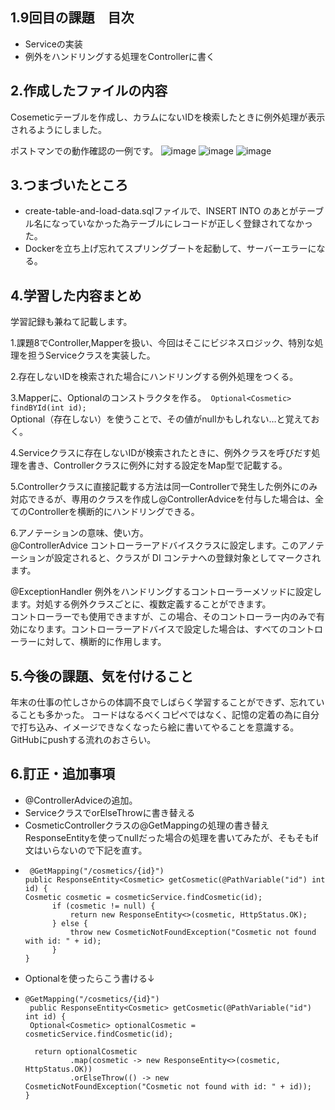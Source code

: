 ##  1.9回目の課題　目次
- Serviceの実装
- 例外をハンドリングする処理をControllerに書く


## 2.作成したファイルの内容<br>
Cosemeticテーブルを作成し、カラムにないIDを検索したときに例外処理が表示されるようにしました。

ポストマンでの動作確認の一例です。
![image](https://github.com/hiro903/Kadai8/assets/145466271/3df81cba-b49e-4e6e-a76f-a895b140a6fb)
![image](https://github.com/hiro903/Kadai8/assets/145466271/60b7c1ea-c9e0-4e1f-bb39-b98f186bf923)
![image](https://github.com/hiro903/Kadai8/assets/145466271/05a7c31c-f81b-4832-8b7e-1ad9f3bfac87)
## 3.つまづいたところ<br>

- create-table-and-load-data.sqlファイルで、INSERT INTO のあとがテーブル名になっていなかった為テーブルにレコードが正しく登録されてなかった。<br>
- Dockerを立ち上げ忘れてスプリングブートを起動して、サーバーエラーになる。

## 4.学習した内容まとめ
学習記録も兼ねて記載します。

1.課題8でController,Mapperを扱い、今回はそこにビジネスロジック、特別な処理を担うServiceクラスを実装した。

2.存在しないIDを検索された場合にハンドリングする例外処理をつくる。

3.Mapperに、Optional<Cosmetic>のコンストラクタを作る。　`Optional<Cosmetic> findBYId(int id);`<br>Optional（存在しない）を使うことで、その値がnullかもしれない…と覚えておく。<br>

4.Serviceクラスに存在しないIDが検索されたときに、例外クラスを呼びだす処理を書き、Controllerクラスに例外に対する設定をMap型で記載する。

5.Controllerクラスに直接記載する方法は同一Controllerで発生した例外にのみ対応できるが、専用のクラスを作成し@ControllerAdviceを付与した場合は、全てのControllerを横断的にハンドリングできる。

6.アノテーションの意味、使い方。<br>@ControllerAdvice
コントローラーアドバイスクラスに設定します。このアノテーションが設定されると、クラスが DI コンテナへの登録対象としてマークされます。

@ExceptionHandler
例外をハンドリングするコントローラーメソッドに設定します。対処する例外クラスごとに、複数定義することができます。<br>
コントローラーでも使用できますが、この場合、そのコントローラー内のみで有効になります。コントローラーアドバイスで設定した場合は、すべてのコントローラーに対して、横断的に作用します。
## 5.今後の課題、気を付けること
年末の仕事の忙しさからの体調不良でしばらく学習することができず、忘れていることも多かった。
コードはなるべくコピペではなく、記憶の定着の為に自分で打ち込み、イメージできなくなったら絵に書いてやることを意識する。
GitHubにpushする流れのおさらい。
## 6.訂正・追加事項
- @ControllerAdviceの追加。
- ServiceクラスでorElseThrowに書き替える
- CosmeticControllerクラスの@GetMappingの処理の書き替え<br>ResponseEntityを使ってnullだった場合の処理を書いてみたが、そもそもif文はいらないので下記を直す。
- ```
   @GetMapping("/cosmetics/{id}")
  public ResponseEntity<Cosmetic> getCosmetic(@PathVariable("id") int id) {
  Cosmetic cosmetic = cosmeticService.findCosmetic(id);
        if (cosmetic != null) {
            return new ResponseEntity<>(cosmetic, HttpStatus.OK);
        } else {
            throw new CosmeticNotFoundException("Cosmetic not found with id: " + id);
        }
  }
  ``` 
- Optionalを使ったらこう書ける↓
- ```
  @GetMapping("/cosmetics/{id}")
   public ResponseEntity<Cosmetic> getCosmetic(@PathVariable("id") int id) {
   Optional<Cosmetic> optionalCosmetic = cosmeticService.findCosmetic(id);

    return optionalCosmetic
            .map(cosmetic -> new ResponseEntity<>(cosmetic, HttpStatus.OK))
            .orElseThrow(() -> new CosmeticNotFoundException("Cosmetic not found with id: " + id));
  }
  ```
